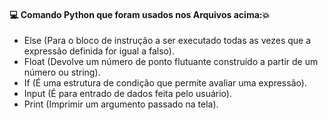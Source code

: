 #### :computer: Comando Python que foram usados nos Arquivos acima::boom:
- Else (Para o bloco de instrução a ser executado todas as vezes que a expressão definida for igual a falso).
- Float (Devolve um número de ponto flutuante construído a partir de um número ou string).
- If (É uma estrutura de condição que permite avaliar uma expressão).
- Input (É para entrado de dados feita pelo usuário).
- Print (Imprimir um argumento passado na tela).

